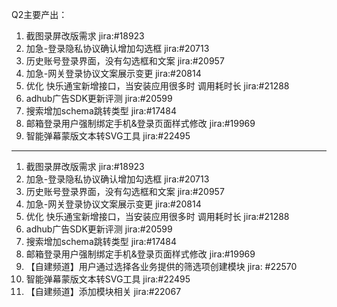 Q2主要产出：

1. 截图录屏改版需求 jira:#18923
2. 加急-登录隐私协议确认增加勾选框 jira:#20713
3. 历史账号登录界面，没有勾选框和文案 jira:#20957
4. 加急-网关登录协议文案展示变更 jira:#20814
5. 优化 快乐通宝新增接口，当安装应用很多时 调用耗时长 jira:#21288
6. adhub广告SDK更新评测 jira:#20599
7. 搜索增加schema跳转类型 jira:#17484
8. 邮箱登录用户强制绑定手机&登录页面样式修改 jira:#19969
9. 智能弹幕蒙版文本转SVG工具 jira:#22495

---

1. 截图录屏改版需求 jira:#18923
2. 加急-登录隐私协议确认增加勾选框 jira:#20713
3. 历史账号登录界面，没有勾选框和文案 jira:#20957
4. 加急-网关登录协议文案展示变更 jira:#20814
5. 优化 快乐通宝新增接口，当安装应用很多时 调用耗时长 jira:#21288
6. adhub广告SDK更新评测 jira:#20599
7. 搜索增加schema跳转类型 jira:#17484
8. 邮箱登录用户强制绑定手机&登录页面样式修改 jira:#19969
9. 【自建频道】用户通过选择各业务提供的筛选项创建模块 jira: #22570
10. 智能弹幕蒙版文本转SVG工具 jira:#22495
11. 【自建频道】添加模块相关 jira:#22067